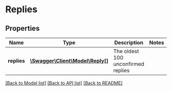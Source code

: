 # Replies

## Properties
Name | Type | Description | Notes
------------ | ------------- | ------------- | -------------
**replies** | [**\Swagger\Client\Model\Reply[]**](Reply.md) | The oldest 100 unconfirmed replies | 

[[Back to Model list]](../README.md#documentation-for-models) [[Back to API list]](../README.md#documentation-for-api-endpoints) [[Back to README]](../README.md)


